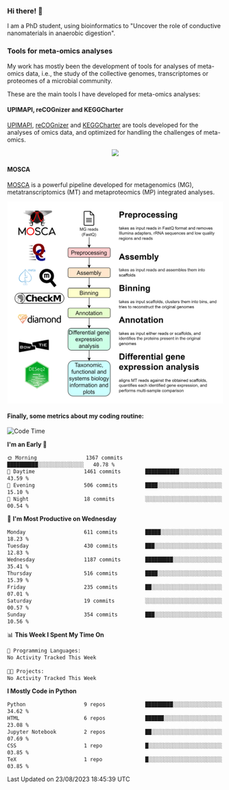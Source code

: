 ### Hi there! 👋

I am a PhD student, using bioinformatics to "Uncover the role of conductive nanomaterials in anaerobic digestion".

### Tools for meta-omics analyses

My work has mostly been the development of tools for analyses of meta-omics data, i.e., the study of the collective genomes, transcriptomes or proteomes of a microbial community.

These are the main tools I have developed for meta-omics analyses:

#### UPIMAPI, reCOGnizer and KEGGCharter

[UPIMAPI](https://github.com/iquasere/UPIMAPI), [reCOGnizer](https://github.com/iquasere/reCOGnizer) and [KEGGCharter](https://github.com/iquasere/KEGGCharter) are tools developed for the analyses of omics data, and optimized for handling the challenges of meta-omics.

<p align="center">
    <img src="assets/annotation_paper.png">
</p>

#### MOSCA

[MOSCA](https://github.com/iquasere/MOSCA) is a powerful pipeline developed for metagenomics (MG), metatranscriptomics (MT) and metaproteomics (MP) integrated analyses.

<p align="center">
    <img src="assets/mosca_workflow.png" align="center" width="700">
</p>


#### Finally, some metrics about my coding routine:

<!--START_SECTION:waka-->
![Code Time](http://img.shields.io/badge/Code%20Time-638%20hrs%2042%20mins-blue)

**I'm an Early 🐤** 

```text
🌞 Morning                1367 commits        ██████████░░░░░░░░░░░░░░░   40.78 % 
🌆 Daytime                1461 commits        ███████████░░░░░░░░░░░░░░   43.59 % 
🌃 Evening                506 commits         ████░░░░░░░░░░░░░░░░░░░░░   15.10 % 
🌙 Night                  18 commits          ░░░░░░░░░░░░░░░░░░░░░░░░░   00.54 % 
```
📅 **I'm Most Productive on Wednesday** 

```text
Monday                   611 commits         █████░░░░░░░░░░░░░░░░░░░░   18.23 % 
Tuesday                  430 commits         ███░░░░░░░░░░░░░░░░░░░░░░   12.83 % 
Wednesday                1187 commits        █████████░░░░░░░░░░░░░░░░   35.41 % 
Thursday                 516 commits         ████░░░░░░░░░░░░░░░░░░░░░   15.39 % 
Friday                   235 commits         ██░░░░░░░░░░░░░░░░░░░░░░░   07.01 % 
Saturday                 19 commits          ░░░░░░░░░░░░░░░░░░░░░░░░░   00.57 % 
Sunday                   354 commits         ███░░░░░░░░░░░░░░░░░░░░░░   10.56 % 
```


📊 **This Week I Spent My Time On** 

```text
💬 Programming Languages: 
No Activity Tracked This Week

🐱‍💻 Projects: 
No Activity Tracked This Week
```

**I Mostly Code in Python** 

```text
Python                   9 repos             █████████░░░░░░░░░░░░░░░░   34.62 % 
HTML                     6 repos             ██████░░░░░░░░░░░░░░░░░░░   23.08 % 
Jupyter Notebook         2 repos             ██░░░░░░░░░░░░░░░░░░░░░░░   07.69 % 
CSS                      1 repo              █░░░░░░░░░░░░░░░░░░░░░░░░   03.85 % 
TeX                      1 repo              █░░░░░░░░░░░░░░░░░░░░░░░░   03.85 % 
```




 Last Updated on 23/08/2023 18:45:39 UTC
<!--END_SECTION:waka-->
